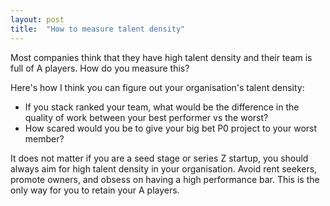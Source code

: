 ```yaml
---
layout: post
title:  "How to measure talent density"
---
```


Most companies think that they have high talent density and their team is full of A players. How do you measure this?

Here's how I think you can figure out your organisation's talent density:
- If you stack ranked your team, what would be the difference in the quality of work between your best performer vs the worst?
- How scared would you be to give your big bet P0 project to your worst member?

It does not matter if you are a seed stage or series Z startup, you should always aim for high talent density in your organisation. Avoid rent seekers, promote owners, and obsess on having a high performance bar. This is the only way for you to retain your A players.
